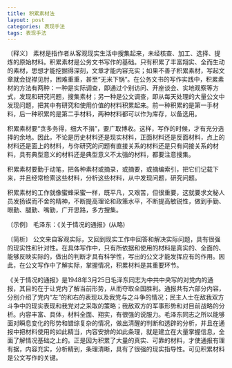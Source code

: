 ```yaml
---
title: 积累素材法
layout: post
categories: 表现手法
tags: 表现手法
---
```


〔释义〕 素材是指作者从客观现实生活中搜集起来，未经核查、加工、选择、提炼的原始材料。积累素材是公务文书写作的基础。只有积累了丰富翔实、全而生动的素材，思想才能挖掘得深刻，文章才能内容充实；如果不善子积累素材，写起文章就会捉襟见肘，困难重重，甚至“无米下锅”。在公务文书的写作实践中，积累素材的方法有两种：一种是实际调查，即通过个别访问、开座谈会、实地观察等方式，发现和研究问题，搜集素材；另一种是公文调查，即从每天处理的大量公文中发现问题，把其中有研究和使用价值的材料积累起来。前一种积累的是第一手材料，后一种积累的是第二手材料，两种材料都可以作为库存，以备选用。

积累素材要“贪多务得，细大不捐”，要广取博收。这样，写作的时候，才有充分选择的余地。因此，不论是历史材料还是现实材料，正面材料还是反面材料，点上的材料还是面上的材料，与你研究的问题有直接关系的材料还是只有间接关系的材料，具有典型意义的材料还是典型意义不太强的材料，都要注意搜集。

积累素材要勤于动笔，把各种素材或摘录，或摘要，或摘编索引，把它们记载下来，并且经常检索这些材料，分析这些材料，从中发现问题，研究问题。

积累素材的工作就像蜜蜂采蜜一样，既平凡，又艰苦，但很重要，这就要求文秘人员发扬锲而不舍的精神，不断提高理论和政策水平，不断提高敏锐性，做到手勤、眼勤、腿勤、嘴勤，广开思路，多方搜集。

〔示例〕 毛泽东：《关于情况的通报》(从略)

〔简析〕 公文来自客观实际，又回到现实工作中回答和解决实际问题，具有很强的现实性和针对性。在具体写作中，只有所依据和使用的材料是真实的、全面的、能够反映实际的，做出的判断才具有科学性，写出的公文才能发挥应有的作用。因此，在公文写作中了解实际，掌握情况，积累材料是其重要环节。

《关于情况的通报》是1948年3月25日毛泽东同志为中共中央写的对党内的通报，其目的在于让党内了解当前形势，从而夺取全国胜利。通报共有六部分内容，分别介绍了党内“左”的和右的表现以及我党与之斗争的情况；民主人士在敌我双方斗争中的现实表现和我党对之采取的策略；我敌双方的军事形势和对目前战略的分析。内容丰富、具体，材料全面、翔实，有很强的说服力。毛泽东同志之所以能够面对瞬息变化的形势和错综复杂的情况，做出清醒的判断和透辟的分析，并且在通报中把材料使用的如此精当，内容安排的如此条理，就是建立在大量掌握信息，全面了解情况基础之上的。正是因为积累了大量的真实、可靠的材料，才使通报有理有据，内容充实，分析精到，条理清晰，具有了很强的现实指导性。可见积累材料是公文写作的关键。 